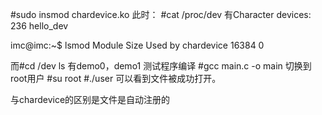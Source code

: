 #sudo insmod chardevice.ko 
此时：
#cat /proc/dev 
有Character devices:
236 hello_dev

imc@imc:~$ lsmod
Module                  Size  Used by
chardevice             16384  0

而#cd /dev
ls 
有demo0，demo1
测试程序编译
#gcc main.c -o main
切换到root用户
#su root
#./user
可以看到文件被成功打开。

与chardevice的区别是文件是自动注册的